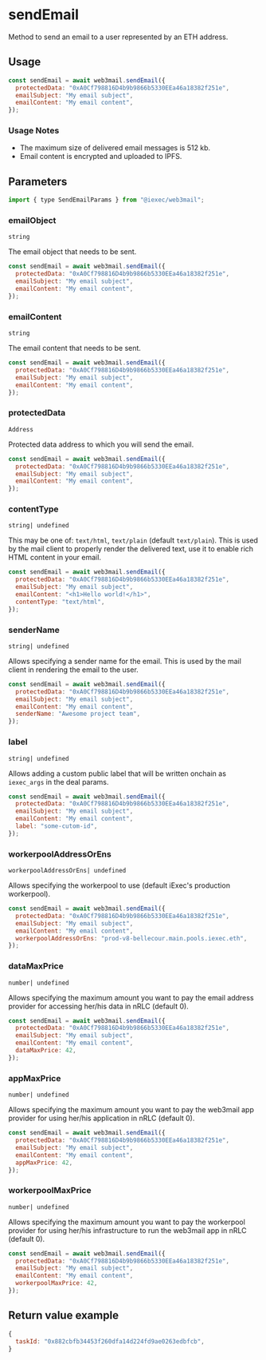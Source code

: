 # sendEmail

Method to send an email to a user represented by an ETH address.

## Usage

```js
const sendEmail = await web3mail.sendEmail({
  protectedData: "0xA0Cf798816D4b9b9866b5330EEa46a18382f251e",
  emailSubject: "My email subject",
  emailContent: "My email content",
});
```

### Usage Notes

- The maximum size of delivered email messages is 512 kb.
- Email content is encrypted and uploaded to IPFS.

## Parameters

```js
import { type SendEmailParams } from "@iexec/web3mail";
```

### emailObject

`string`

The email object that needs to be sent.

```js
const sendEmail = await web3mail.sendEmail({
  protectedData: "0xA0Cf798816D4b9b9866b5330EEa46a18382f251e",
  emailSubject: "My email subject",
  emailContent: "My email content",
});
```

### emailContent

`string`

The email content that needs to be sent.

```js
const sendEmail = await web3mail.sendEmail({
  protectedData: "0xA0Cf798816D4b9b9866b5330EEa46a18382f251e",
  emailSubject: "My email subject",
  emailContent: "My email content",
});
```

### protectedData

`Address`

Protected data address to which you will send the email.

```js
const sendEmail = await web3mail.sendEmail({
  protectedData: "0xA0Cf798816D4b9b9866b5330EEa46a18382f251e",
  emailSubject: "My email subject",
  emailContent: "My email content",
});
```

### contentType

`string| undefined`

This may be one of: `text/html`, `text/plain` (default `text/plain`). This is used by the mail client to properly render the delivered text, use it to enable rich HTML content in your email.

```js
const sendEmail = await web3mail.sendEmail({
  protectedData: "0xA0Cf798816D4b9b9866b5330EEa46a18382f251e",
  emailSubject: "My email subject",
  emailContent: "<h1>Hello world!</h1>",
  contentType: "text/html",
});
```

### senderName

`string| undefined`

Allows specifying a sender name for the email. This is used by the mail client in rendering the email to the user.

```js
const sendEmail = await web3mail.sendEmail({
  protectedData: "0xA0Cf798816D4b9b9866b5330EEa46a18382f251e",
  emailSubject: "My email subject",
  emailContent: "My email content",
  senderName: "Awesome project team",
});
```

### label

`string| undefined`

Allows adding a custom public label that will be written onchain as `iexec_args` in the deal params.

```js
const sendEmail = await web3mail.sendEmail({
  protectedData: "0xA0Cf798816D4b9b9866b5330EEa46a18382f251e",
  emailSubject: "My email subject",
  emailContent: "My email content",
  label: "some-cutom-id",
});
```

### workerpoolAddressOrEns

`workerpoolAddressOrEns| undefined`

Allows specifying the workerpool to use (default iExec's production workerpool).

```js
const sendEmail = await web3mail.sendEmail({
  protectedData: "0xA0Cf798816D4b9b9866b5330EEa46a18382f251e",
  emailSubject: "My email subject",
  emailContent: "My email content",
  workerpoolAddressOrEns: "prod-v8-bellecour.main.pools.iexec.eth",
});
```

### dataMaxPrice

`number| undefined`

Allows specifying the maximum amount you want to pay the email address provider for accessing her/his data in nRLC (default 0).

```js
const sendEmail = await web3mail.sendEmail({
  protectedData: "0xA0Cf798816D4b9b9866b5330EEa46a18382f251e",
  emailSubject: "My email subject",
  emailContent: "My email content",
  dataMaxPrice: 42,
});
```

### appMaxPrice

`number| undefined`

Allows specifying the maximum amount you want to pay the web3mail app provider for using her/his application in nRLC (default 0).

```js
const sendEmail = await web3mail.sendEmail({
  protectedData: "0xA0Cf798816D4b9b9866b5330EEa46a18382f251e",
  emailSubject: "My email subject",
  emailContent: "My email content",
  appMaxPrice: 42,
});
```

### workerpoolMaxPrice

`number| undefined`

Allows specifying the maximum amount you want to pay the workerpool provider for using her/his infrastructure to run the web3mail app in nRLC (default 0).

```js
const sendEmail = await web3mail.sendEmail({
  protectedData: "0xA0Cf798816D4b9b9866b5330EEa46a18382f251e",
  emailSubject: "My email subject",
  emailContent: "My email content",
  workerpoolMaxPrice: 42,
});
```

## Return value example

```js
{
  taskId: "0x882cbfb34453f260dfa14d224fd9ae0263edbfcb",
}
```
